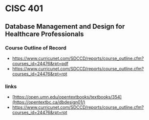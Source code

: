 # CISC 401
## Database Management and Design for Healthcare Professionals
### Course Outline of Record
- https://www.curricunet.com/SDCCD/reports/course_outline.cfm?courses_id=24476&rpt=pdf
- https://www.curricunet.com/SDCCD/reports/course_outline.cfm?courses_id=24476&rpt=rpt
### links
- [https://open.umn.edu/opentextbooks/textbooks/354](https://opentextbc.ca/dbdesign01/)
- https://www.curricunet.com/SDCCD/reports/course_outline.cfm?courses_id=24476&rpt=rpt
